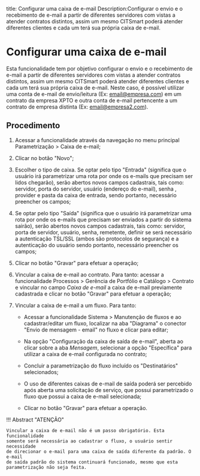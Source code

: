 title: Configurar uma caixa de e-mail
Description:Configurar o envio e o recebimento de e-mail a partir de diferentes servidores com vistas a atender contratos distintos, assim um mesmo CITSmart poderá atender diferentes clientes e cada um terá sua própria caixa de e-mail.
# Configurar uma caixa de e-mail

Esta funcionalidade tem por objetivo configurar o envio e o recebimento de
e-mail a partir de diferentes servidores com vistas a atender contratos
distintos, assim um mesmo CITSmart poderá atender diferentes clientes e cada um
terá sua própria caixa de e-mail. Neste caso, é possível utilizar uma conta de
e-mail de envio/leitura (Ex: email@empresa.com) em um contrato da empresa XPTO
e outra conta de e-mail pertencente a um contrato de empresa distinta (Ex:
email@empresa2.com).

Procedimento
----------------

1.  Acessar a funcionalidade através da navegação no menu principal
    Parametrização \> Caixa de e-mail;

2.  Clicar no botão "Novo";

3.  Escolher o tipo de caixa. Se optar pelo tipo "Entrada" (significa que o
    usuário irá parametrizar uma rota por onde os e-mails que precisam ser lidos
    chegarão), serão abertos novos campos cadastrais, tais como: servidor, porta
    do servidor, usuário (endereço do e-mail), senha , provider e pasta da caixa
    de entrada, sendo portanto, necessário preencher os campos;

4.  Se optar pelo tipo "Saída" (significa que o usuário irá parametrizar uma
    rota por onde os e-mails que precisam ser enviados a partir do sistema
    sairão), serão abertos novos campos cadastrais, tais como: servidor, porta de
    servidor, usuário, senha, remetente, definir se será necessário a
    autenticação TSL/SSL (ambos são protocolos de segurança) e a autenticação do
    usuário sendo portanto, necessário preencher os campos;

5.  Clicar no botão "Gravar" para efetuar a operação;

6.  Vincular a caixa de e-mail ao contrato. Para tanto: acessar a funcionalidade
    Processos \> Gerência de Portfólio e Catálogo \> Contrato e vincular no
    campo *Caixa de e-mail* a caixa de e-mail previamente cadastrada e clicar no
    botão "Gravar" para efetuar a operação;

7.  Vincular a caixa de e-mail a um fluxo. Para tanto:

    -   Acessar a funcionalidade Sistema \> Manutenção de fluxos e ao
        cadastrar/editar um fluxo, localizar na aba "Diagrama" o conector "Envio de mensagem - email" no fluxo e clicar para editar;

    -   Na opção "Configuração da caixa de saída de e-mail", aberta ao clicar
        sobre a aba *Mensagem*, selecionar a opção "Específica" para utilizar a
        caixa de e-mail configurada no contrato;

    -   Concluir a parametrização do fluxo incluído os "Destinatários"
        selecionados;

    -   O uso de diferentes caixas de e-mail de saída poderá ser percebido após
        aberta uma solicitação de serviço, que possui parametrizado o fluxo que
        possui a caixa de e-mail selecionada;

    -   Clicar no botão "Gravar" para efetuar a operação.

!!! Abstract "ATENÇÃO"

    Vincular a caixa de e-mail não é um passo obrigatório. Esta funcionalidade
    somente será necessária ao cadastrar o fluxo, o usuário sentir necessidade
    de direcionar o e-mail para uma caixa de saída diferente da padrão. O e-mail
    de saída padrão do sistema continuará funcionado, mesmo que esta
    parametrização não seja feita.

    
<!-- !!! tip "About"

    <b>Product/Version:</b> CITSmart | 9.00 &nbsp;&nbsp;
    <b>Updated:</b>01/18/2019 – Anna Martins



